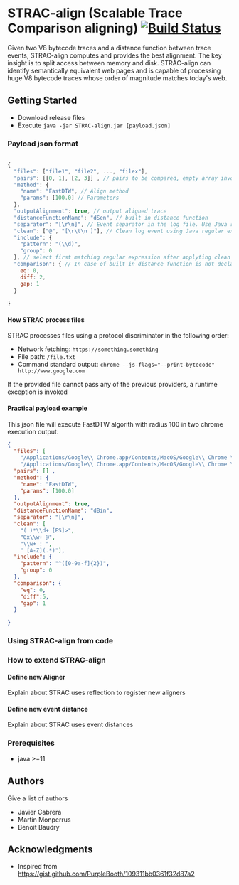 # STRAC-align (Scalable Trace Comparison aligning) [![Build Status](https://travis-ci.org/KTH/STRAC.svg?branch=master)](https://travis-ci.org/KTH/STRAC)

Given two V8 bytecode traces and a distance function between trace events, STRAC-align computes and provides the best alignment. The key insight is to split access between memory and disk. STRAC-align can identify semantically equivalent web pages and is capable of processing huge V8 bytecode traces whose order of magnitude matches today's web.


## Getting Started
- Download release files
- Execute  ```java -jar STRAC-align.jar [payload.json]```

### Payload json format


```javascript
    
{
  "files": ["file1", "file2", ..., "filex"],
  "pairs": [[0, 1], [2, 3]] , // pairs to be compared, empty array invoke pairwise comparisson in all possible combinations
  "method": {
    "name": "FastDTW", // Align method
    "params": [100.0] // Parameters
  },
  "outputAlignment": true, // output aligned trace
  "distanceFunctionName": "dSen", // built in distance function
  "separator": "[\r\n]", // Event separator in the log file. Use Java regular expression to define a better separator
  "clean": ["@", "[\r\t\n ]"], // Clean log event using Java regular expressions in this property
  "include": {
    "pattern": "(\\d)",
    "group": 0
  }, // select first matching regular expression after applyting clean filters
  "comparison": { // In case of built in distance function is not declared, STRAC will use a function based on this three parameters 
    eq: 0,
    diff: 2,
    gap: 1
  }
  
}

```

#### How STRAC process files

STRAC processes files using a protocol discriminator in the following order:
- Network fetching: ```https://something.something```
- File path: ```/file.txt```
- Command standard output: ```chrome --js-flags="--print-bytecode" http://www.google.com```

If the provided file cannot pass any of the previous providers, a runtime exception is invoked

#### Practical payload example

This json file will execute FastDTW algorith with radius 100 in two chrome execution output. 

```json
{
  "files": [
    "/Applications/Google\\ Chrome.app/Contents/MacOS/Google\\ Chrome \\ --headless --no-sandbox -user-data-dir=temp --js-flags=\"--print-bytecode\" http://www.google.com",
    "/Applications/Google\\ Chrome.app/Contents/MacOS/Google\\ Chrome \\ --headless --no-sandbox -user-data-dir=temp --js-flags=\"--print-bytecode\"  http://www.github.com"],
  "pairs": [] ,
  "method": {
    "name": "FastDTW",
    "params": [100.0]
  },
  "outputAlignment": true,
  "distanceFunctionName": "dBin",
  "separator": "[\r\n]",
  "clean": [
    "( )*\\d+ [ES]>",
    "0x\\w+ @",
    "\\w+ : ",
    " [A-Z](.*)"],
  "include": {
    "pattern": "^([0-9a-f]{2})",
    "group": 0
  },
  "comparison": {
    "eq": 0,
    "diff":5,
    "gap": 1
  }

}
```



### Using STRAC-align from code

### How to extend STRAC-align

#### Define new Aligner

Explain about STRAC uses reflection to register new aligners

#### Define new event distance

Explain about STRAC uses event distances



### Prerequisites

- java >=11

## Authors

Give a list of authors

* Javier Cabrera
* Martin Monperrus
* Benoit Baudry

## Acknowledgments

* Inspired from <https://gist.github.com/PurpleBooth/109311bb0361f32d87a2>

